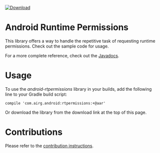  [ ![Download](https://api.bintray.com/packages/airgoss/airGOss/rtpermissions/images/download.svg) ](https://bintray.com/airgoss/airGOss/rtpermissions/_latestVersion)

# Android Runtime Permissions
This library offers a way to handle the repetitive task of requesting runtime permissions. Check out the sample code for usage.

For a more complete reference, check out the [Javadocs](https://airg.github.io/android-rtpermissions/javadoc/).

# Usage
To use the _android-rtpermissions_ library in your builds, add the following line to your Gradle build script:

`compile 'com.airg.android:rtpermissions:+@aar'`

Or download the library from the download link at the top of this page.

# Contributions
Please refer to the [contribution instructions](https://airg.github.io/#contribute).
